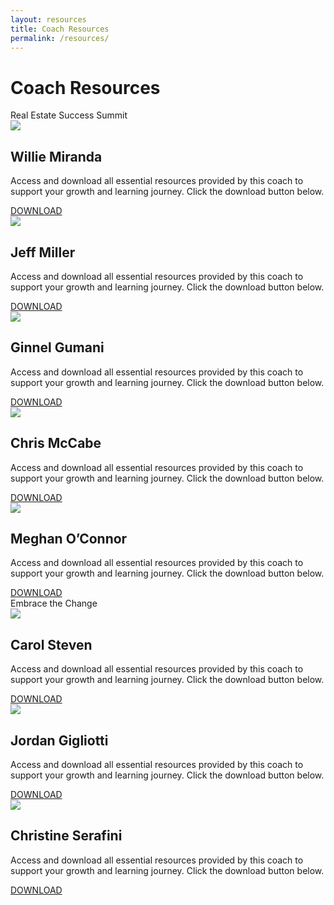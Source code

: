 ```yaml
---
layout: resources
title: Coach Resources
permalink: /resources/
---
```



<div class="resources-container">
    <h1>Coach Resources</h1>
    <div class="resources-title">
        Real Estate Success Summit
     </div>
     <div class="resources-inner-container">
            <div class="resources-image-container">
                <img src="uploads/willie-miranda.webp">
            </div>
            <div class="resources-content-container">
                    <h2>Willie Miranda</h2>
                    <p>Access and download all essential resources provided by this coach to support your growth and learning journey. Click the download button below.</p>
                <a href="https://www.dropbox.com/scl/fo/u8bh2yt3nh210kbty0j2f/ADXDut8eWfTp1wwabbLaBZk/Willie%20Miranda?rlkey=d080vdkb7ix1vobm357rgrs2m&subfolder_nav_tracking=1&st=15wi005j&dl=0" target="_blank">
                    <div class="resources-button">DOWNLOAD</div>
                </a>
            </div>
    </div>
    <div class="resources-inner-container">
            <div class="resources-image-container">
                <img src="uploads/jeff-miller.webp">
            </div>
            <div class="resources-content-container">
                    <h2>Jeff Miller</h2>
                    <p>Access and download all essential resources provided by this coach to support your growth and learning journey. Click the download button below.</p>
                <a href="https://www.dropbox.com/scl/fi/opxtm4l90hk0se2amzjdb/Jeff-s-Presentation.pptx?rlkey=4ijxlftqzg2znpv9gu9y0irg0&dl=0" target="_blank">
                    <div class="resources-button">DOWNLOAD</div>
                </a>
            </div>
    </div>
    <div class="resources-inner-container">
            <div class="resources-image-container">
                <img src="uploads/ginnel-gumani.webp">
            </div>
            <div class="resources-content-container">
                    <h2>Ginnel Gumani</h2>
                    <p>Access and download all essential resources provided by this coach to support your growth and learning journey. Click the download button below.</p>
                <a href="https://www.dropbox.com/scl/fo/57ut7a9h96oe9raqx37oj/AM4wimBJ5WMsaDRj6VTWegs?rlkey=mnzcw0fjal8zdewa9hgy4jxjj&dl=0" target="_blank">
                    <div class="resources-button">DOWNLOAD</div>
                </a>
            </div>
    </div>
     <div class="resources-inner-container">
            <div class="resources-image-container">
                <img src="uploads/chris-mccabe.webp">
            </div>
            <div class="resources-content-container">
                    <h2>Chris McCabe</h2>
                    <p>Access and download all essential resources provided by this coach to support your growth and learning journey. Click the download button below.</p>
                <a href="https://www.dropbox.com/scl/fo/519o5rqzoqbuq2w0vgl1c/APVA9ApMv9W-oz6YwrF02Mg?rlkey=pqmzo2xu05pm8k2plfagpjps3&dl=0" target="_blank">
                    <div class="resources-button">DOWNLOAD</div>
                </a>
            </div>
    </div>
    <div class="resources-inner-container">
            <div class="resources-image-container">
                <img src="uploads/meghan-oconnor.webp">
            </div>
            <div class="resources-content-container">
                    <h2>Meghan O’Connor</h2>
                    <p>Access and download all essential resources provided by this coach to support your growth and learning journey. Click the download button below.</p>
                <a href="https://www.dropbox.com/scl/fo/ftsy283qeu0uy3k0my347/ALrTvVhHn78iAObf867Bm4Y?rlkey=t654edcp7ss54rrkiax0ymbr1&dl=0" target="_blank">
                    <div class="resources-button">DOWNLOAD</div>
                </a>
            </div>
    </div>
     <div class="resources-title">
       Embrace the Change 
     </div>
    <div class="resources-inner-container">
            <div class="resources-image-container">
                <img src="uploads/carol-steven.webp">
            </div>
            <div class="resources-content-container">
                    <h2>Carol Steven</h2>
                    <p>Access and download all essential resources provided by this coach to support your growth and learning journey. Click the download button below.</p>
                <a href="https://www.dropbox.com/scl/fo/u8bh2yt3nh210kbty0j2f/AI3wIhdBnY9oeXFT4yEa8_Y/Carol%20Steven?rlkey=d080vdkb7ix1vobm357rgrs2m&subfolder_nav_tracking=1&st=u3ibc1h0&dl=0" target="_blank">
                    <div class="resources-button">DOWNLOAD</div>
                </a>
            </div>
    </div>
    <div class="resources-inner-container">
            <div class="resources-image-container">
                <img src="uploads/jordan-gigliotti.webp">
            </div>
            <div class="resources-content-container">
                    <h2>Jordan Gigliotti</h2>
                    <p>Access and download all essential resources provided by this coach to support your growth and learning journey. Click the download button below.</p>
                <a href="https://www.dropbox.com/scl/fo/u8bh2yt3nh210kbty0j2f/AEN7LYv1EgM82cdXxQ4t8xQ/Jordan%20Gigliotti?rlkey=d080vdkb7ix1vobm357rgrs2m&subfolder_nav_tracking=1&st=fs291cwv&dl=0" target="_blank">
                    <div class="resources-button">DOWNLOAD</div>
                </a>
            </div>
    </div>
    <div class="resources-inner-container">
            <div class="resources-image-container">
                <img src="uploads/christine-serafini.webp">
            </div>
            <div class="resources-content-container">
                    <h2>Christine Serafini</h2>
                    <p>Access and download all essential resources provided by this coach to support your growth and learning journey. Click the download button below.</p>
                <a href="https://www.dropbox.com/scl/fo/u8bh2yt3nh210kbty0j2f/ALUiQVCJ3Og5NI6rk2sEX-s/Christine%20Serafini?rlkey=d080vdkb7ix1vobm357rgrs2m&subfolder_nav_tracking=1&st=ykehhxsr&dl=0" target="_blank">
                    <div class="resources-button">DOWNLOAD</div>
                </a>
            </div>
    </div>
</div>